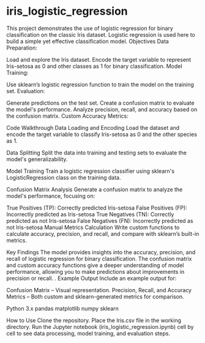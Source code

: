 # iris_logistic_regression
This project demonstrates the use of logistic regression for binary classification on the classic Iris dataset. Logistic regression is used here to build a simple yet effective classification model.
Objectives
Data Preparation:

Load and explore the Iris dataset.
Encode the target variable to represent Iris-setosa as 0 and other classes as 1 for binary classification.
Model Training:

Use sklearn’s logistic regression function to train the model on the training set.
Evaluation:

Generate predictions on the test set.
Create a confusion matrix to evaluate the model's performance.
Analyze precision, recall, and accuracy based on the confusion matrix.
Custom Accuracy Metrics:

Code Walkthrough
Data Loading and Encoding
Load the dataset and encode the target variable to classify Iris-setosa as 0 and the other species as 1.

Data Splitting
Split the data into training and testing sets to evaluate the model's generalizability.

Model Training
Train a logistic regression classifier using sklearn's LogisticRegression class on the training data.

Confusion Matrix Analysis
Generate a confusion matrix to analyze the model's performance, focusing on:

True Positives (TP): Correctly predicted Iris-setosa
False Positives (FP): Incorrectly predicted as Iris-setosa
True Negatives (TN): Correctly predicted as not Iris-setosa
False Negatives (FN): Incorrectly predicted as not Iris-setosa
Manual Metrics Calculation
Write custom functions to calculate accuracy, precision, and recall, and compare with sklearn’s built-in metrics.

Key Findings
The model provides insights into the accuracy, precision, and recall of logistic regression for binary classification.
The confusion matrix and custom accuracy functions give a deeper understanding of model performance, allowing you to make predictions about improvements in precision or recall.
.
Example Output
Include an example output for:

Confusion Matrix – Visual representation.
Precision, Recall, and Accuracy Metrics – Both custom and sklearn-generated metrics for comparison.

Python 3.x
pandas
matplotlib
numpy
sklearn

How to Use
Clone the repository.
Place the Iris.csv file in the working directory.
Run the Jupyter notebook (iris_logistic_regression.ipynb) cell by cell to see data processing, model training, and evaluation steps.
